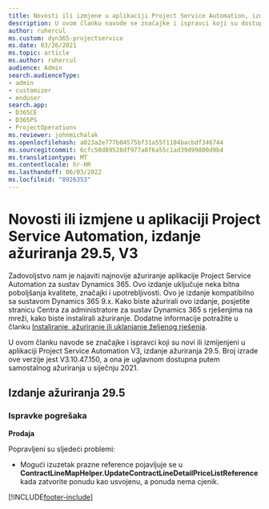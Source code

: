 ```yaml
---
title: Novosti ili izmjene u aplikaciji Project Service Automation, izdanje ažuriranja 29.5, hitni popravak, V3
description: U ovom članku navode se značajke i ispravci koji su dostupni u izdanju ažuriranja 29.5 hitnog popravka aplikacije Project Service Automation, V3.
author: ruhercul
ms.custom: dyn365-projectservice
ms.date: 03/26/2021
ms.topic: article
ms.author: ruhercul
audience: Admin
search.audienceType:
- admin
- customizer
- enduser
search.app:
- D365CE
- D365PS
- ProjectOperations
ms.reviewer: johnmichalak
ms.openlocfilehash: a023a2e777b04575bf31a55f1104bacbdf346744
ms.sourcegitcommit: 6cfc50d89528df977a8f6a55c1ad39d99800d9b4
ms.translationtype: MT
ms.contentlocale: hr-HR
ms.lasthandoff: 06/03/2022
ms.locfileid: "8926353"
---
```

# <a name="whats-new-or-changed-in-project-service-automation-update-release-295-v3"></a>Novosti ili izmjene u aplikaciji Project Service Automation, izdanje ažuriranja 29.5, V3

Zadovoljstvo nam je najaviti najnovije ažuriranje aplikacije Project Service Automation za sustav Dynamics 365. Ovo izdanje uključuje neka bitna poboljšanja kvalitete, značajki i upotrebljivosti. Ovo je izdanje kompatibilno sa sustavom Dynamics 365 9.x. Kako biste ažurirali ovo izdanje, posjetite stranicu Centra za administratore za sustav Dynamics 365 s rješenjima na mreži, kako biste instalirali ažuriranje. Dodatne informacije potražite u članku [Instaliranje, ažuriranje ili uklanjanje željenog rješenja](/power-platform/admin/install-remove-preferred-solution).

U ovom članku navode se značajke i ispravci koji su novi ili izmijenjeni u aplikaciji Project Service Automation V3, izdanje ažuriranja 29.5. Broj izrade ove verzije jest V3.10.47.150, a ona je uglavnom dostupna putem samostalnog ažuriranja u siječnju 2021.

## <a name="update-release-295"></a>Izdanje ažuriranja 29.5

### <a name="bug-fixes"></a>Ispravke pogrešaka


**Prodaja**

Popravljeni su sljedeći problemi:

- Mogući izuzetak prazne reference pojavljuje se u **ContractLineMapHelper.UpdateContractLineDetailPriceListReference** kada zatvorite ponudu kao usvojenu, a ponuda nema cjenik.


[!INCLUDE[footer-include](../includes/footer-banner.md)]
